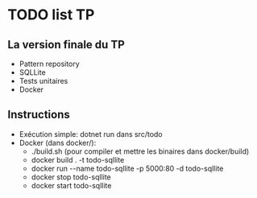 # TODO list TP

## La version finale du TP

* Pattern repository
* SQLLite
* Tests unitaires
* Docker

## Instructions
* Exécution simple:  dotnet run dans src/todo
* Docker (dans docker/):
    * ./build.sh (pour compiler et mettre les binaires dans docker/build)
    * docker build . -t todo-sqllite
    * docker run --name todo-sqllite -p 5000:80 -d todo-sqllite
    * docker stop todo-sqllite
    * docker start todo-sqllite